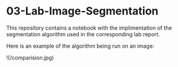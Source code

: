 # 03-Lab-Image-Segmentation

This repository contains a notebook with the implimentation of the segmentation algorithm used in the corresponding lab report.

Here is an example of the algorithm being run on an image:

!(/comparision.jpg)
